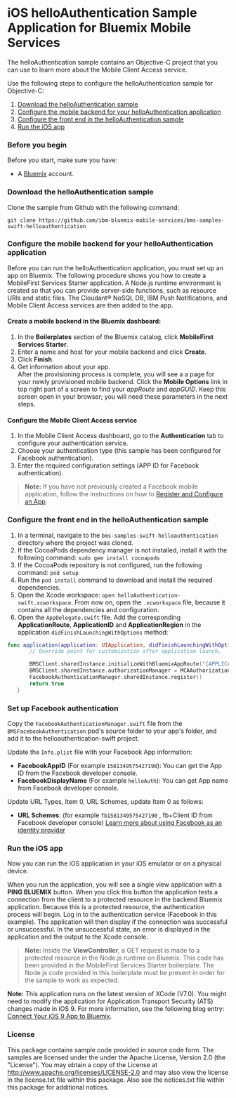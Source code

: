 # iOS helloAuthentication Sample Application for Bluemix Mobile Services

The helloAuthentication sample contains an Objective-C project that you can use to learn more about the Mobile Client Access service.  

Use the following steps to configure the helloAuthentication sample for Objective-C:

1. [Download the helloAuthentication sample](#download-the-helloauthentication-sample)
2. [Configure the mobile backend for your helloAuthentication application](#configure-the-mobile-backend-for-your-helloauthentication-application)
3. [Configure the front end in the helloAuthentication sample](#configure-the-front-end-in-the-helloauthentication-sample)
4. [Run the iOS app](#run-the-ios-app)

### Before you begin
Before you start, make sure you have:

- A [Bluemix](http://bluemix.net) account.

### Download the helloAuthentication sample
Clone the sample from Github with the following command:

`git clone https://github.com/ibm-bluemix-mobile-services/bms-samples-swift-helloauthentication`

### Configure the mobile backend for your helloAuthentication application
Before you can run the helloAuthentication application, you must set up an app on Bluemix.  The following procedure shows you how to create a MobileFirst Services Starter application. A Node.js runtime environment is created so that you can provide server-side functions, such as resource URIs and static files. The Cloudant® NoSQL DB, IBM Push Notifications, and Mobile Client Access services are then added to the app.

#### Create a mobile backend in the Bluemix dashboard:

1.	In the **Boilerplates** section of the Bluemix catalog, click **MobileFirst Services Starter**.
2.	Enter a name and host for your mobile backend and click **Create**.
3.	Click **Finish**.
4. Get information about your app. <br/> After the provisioning process is complete, you will see a a page for your newly provisioned mobile backend. Click the **Mobile Options** link in top right part of a screen to find your *appRoute* and *appGUID*. Keep this screen open in your browser; you will need these parameters in the next steps.

#### Configure the Mobile Client Access service

1.	In the Mobile Client Access dashboard, go to the **Authentication** tab to configure your authentication service.  
2.  Choose your authentication type (this sample has been configured for Facebook authentication).
3.  Enter the required configuration settings (APP ID for Facebook authentication).

>**Note:** If you have not previously created a Facebook mobile application, follow the instructions on how to [Register and Configure an App](https://developers.facebook.com/docs/apps/register#create-app).

### Configure the front end in the helloAuthentication sample
1. In a terminal, navigate to the `bms-samples-swift-helloauthentication` directory where the project was cloned.
2. If the CocoaPods dependency manager is not installed, install it with the following command:
`sudo gem install cocoapods`
3. If the CocoaPods repository is not configured, run the following command: `pod setup`
4. Run the `pod install` command to download and install the required dependencies.
5. Open the Xcode workspace: `open helloAuthentication-swift.xcworkspace`. From now on, open the `.xcworkspace` file, because it contains all the dependencies and configuration.
6. Open the `AppDelegate.swift` file. Add the corresponding **ApplicationRoute**,
**ApplicationID** and **ApplicationRegion** in the application `didFinishLaunchingWithOptions` method:

```Swift
func application(application: UIApplication, didFinishLaunchingWithOptions launchOptions: [NSObject: AnyObject]?) -> Bool {
       // Override point for customization after application launch.

       BMSClient.sharedInstance.initializeWithBluemixAppRoute("{APPLICATION_ROUTE}", bluemixAppGUID: "{APPLICATION_ID}", bluemixRegion: "your region, choose from BMSClient.REGION_XXX or add your own")
       BMSClient.sharedInstance.authorizationManager = MCAAuthorizationManager.sharedInstance  
       FacebookAuthenticationManager.sharedInstance.register()  
       return true
   }

```

### Set up Facebook authentication

Copy the `FacebookAuthenticationManager.swift` file from the `BMSFacebookAuthentication` pod's source folder to your app's folder, and add it to the helloauthentication-swift project.

Update the `Info.plist` file with your Facebook App information:

- **FacebookAppID** (For example `1581349575427190`): You can get the App ID from the Facebook developer console.
- **FacebookDisplayName** (For example `helloAuth`): You can get App name from Facebook developer console.

Update URL Types, Item 0, URL Schemes, update Item 0 as follows:

- **URL Schemes**: (for example `fb1581349575427190` , fb+Client ID from Facebook developer console)
[Learn more about using Facebook as an identity provider](https://www.ng.bluemix.net/docs/#docs/services/mobileaccess/security/facebook/index.html)   

### Run the iOS app
Now you can run the iOS application in your iOS emulator or on a physical device.

When you run the application, you will see a single view application with a **PING BLUEMIX** button. When you click this button the application tests a connection from the client to a protected resource in the backend Bluemix application. Because this is a protected resource, the authentication process will begin. Log in to the authentication service (Facebook in this example).  The application will then display if the connection was successful or unsuccessful. In the unsuccessful state, an error is displayed in the application and the output to the Xcode console.

>**Note:** Inside the **ViewController**, a GET request is made to a protected resource in the Node.js runtime on Bluemix. This code has been provided in the MobileFirst Services Starter boilerplate. The Node.js code provided in this boilerplate must be present in order for the sample to work as expected.


**Note:** This application runs on the latest version of XCode (V7.0). You might need to modify the application for Application Transport Security (ATS) changes made in iOS 9. For more information, see the following blog entry: [Connect Your iOS 9 App to Bluemix](https://developer.ibm.com/bluemix/2015/09/16/connect-your-ios-9-app-to-bluemix/).


### License
This package contains sample code provided in source code form. The samples are licensed under the under the Apache License, Version 2.0 (the "License"). You may obtain a copy of the License at http://www.apache.org/licenses/LICENSE-2.0 and may also view the license in the license.txt file within this package. Also see the notices.txt file within this package for additional notices.
